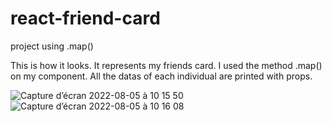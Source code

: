 # react-friend-card
project using .map()

This is how it looks. It represents my friends card. I used the method .map() on my component. All the datas of each individual are printed with props.

![Capture d’écran 2022-08-05 à 10 15 50](https://user-images.githubusercontent.com/92720413/183034607-d47ed849-8fba-40f1-a4a0-5578d63bc246.png)
![Capture d’écran 2022-08-05 à 10 16 08](https://user-images.githubusercontent.com/92720413/183034614-72d1cd4f-d37b-4b70-a434-d2db40eaf19d.png)


